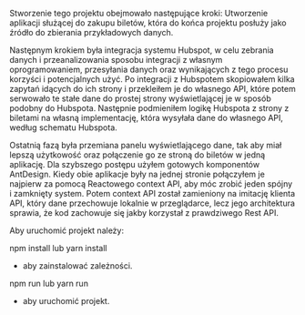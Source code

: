Stworzenie tego projektu obejmowało następujące kroki: 
Utworzenie aplikacji służącej do zakupu biletów, która do końca projektu posłuży jako źródło do zbierania przykładowych danych.

Następnym krokiem była integracja systemu Hubspot, w celu zebrania danych i przeanalizowania sposobu integracji z własnym oprogramowaniem, przesyłania danych oraz wynikających z tego procesu korzyści i potencjalnych użyć. Po integracji z Hubspotem skopiowałem kilka zapytań idących do ich strony i przekleiłem je do własnego API, które potem serwowało te stałe dane do prostej strony wyświetlającej je w sposób podobny do Hubspota. Następnie podmieniłem logikę Hubspota z strony z biletami na własną implementację, która wysyłała dane do własnego API, według schematu Hubspota.

Ostatnią fazą była przemiana panelu wyświetlającego dane, tak aby miał lepszą użytkowość oraz połączenie go ze stroną do biletów w jedną aplikację. Dla szybszego postępu użyłem gotowych komponentów AntDesign. Kiedy obie aplikacje były na jednej stronie połączyłem je najpierw za pomocą Reactowego context API, aby móc zrobić jeden spójny i zamknięty system. Potem context API został zamieniony na imitację klienta API, który dane przechowuje lokalnie w przeglądarce, lecz jego architektura sprawia, że kod zachowuje się jakby korzystał z prawdziwego Rest API.

Aby uruchomić projekt należy:

npm install
lub 
yarn install
- aby zainstalować zależności.

npm run
lub
yarn run
- aby uruchomić projekt.
